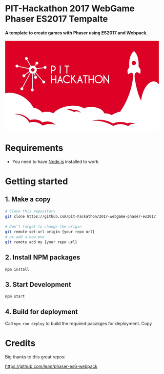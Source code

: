 # PIT-Hackathon 2017 WebGame Phaser ES2017 Tempalte
#### A template to create games with Phaser using ES2017 and Webpack.

![Phaser+ES6+Webpack](assets/images/header.jpg)

# Requirements

- You need to have [Node.js](https://nodejs.org/en/) installed to work.

# Getting started

## 1. Make a copy
``` bash
# Clone this repository
git clone https://github.com/pit-hackathon/2017-webgame-phaser-es2017

# Don't forget to change the origin
git remote set-url origin {your repo url}
# or add a new one
git remote add my {your repo url}
```

## 2. Install NPM packages

``` bash
npm install
```

## 3. Start Development

``` bash
npm start
```

## 4. Build for deployment

Call ```npm run deploy``` to build the required pacakges for deployment.
Copy

# Credits
Big thanks to this great repos:

https://github.com/lean/phaser-es6-webpack
